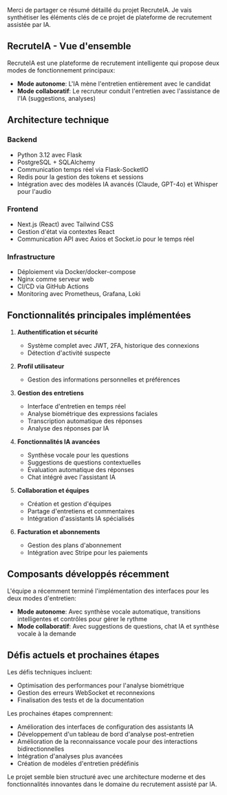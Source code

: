 Merci de partager ce résumé détaillé du projet RecruteIA. Je vais synthétiser les éléments clés de ce projet de plateforme de recrutement assistée par IA.

## RecruteIA - Vue d'ensemble

RecruteIA est une plateforme de recrutement intelligente qui propose deux modes de fonctionnement principaux:
- **Mode autonome**: L'IA mène l'entretien entièrement avec le candidat
- **Mode collaboratif**: Le recruteur conduit l'entretien avec l'assistance de l'IA (suggestions, analyses)

## Architecture technique

### Backend
- Python 3.12 avec Flask
- PostgreSQL + SQLAlchemy
- Communication temps réel via Flask-SocketIO
- Redis pour la gestion des tokens et sessions
- Intégration avec des modèles IA avancés (Claude, GPT-4o) et Whisper pour l'audio

### Frontend
- Next.js (React) avec Tailwind CSS
- Gestion d'état via contextes React
- Communication API avec Axios et Socket.io pour le temps réel

### Infrastructure
- Déploiement via Docker/docker-compose
- Nginx comme serveur web
- CI/CD via GitHub Actions
- Monitoring avec Prometheus, Grafana, Loki

## Fonctionnalités principales implémentées

1. **Authentification et sécurité**
   - Système complet avec JWT, 2FA, historique des connexions
   - Détection d'activité suspecte

2. **Profil utilisateur**
   - Gestion des informations personnelles et préférences

3. **Gestion des entretiens**
   - Interface d'entretien en temps réel
   - Analyse biométrique des expressions faciales
   - Transcription automatique des réponses
   - Analyse des réponses par IA

4. **Fonctionnalités IA avancées**
   - Synthèse vocale pour les questions
   - Suggestions de questions contextuelles
   - Évaluation automatique des réponses
   - Chat intégré avec l'assistant IA

5. **Collaboration et équipes**
   - Création et gestion d'équipes
   - Partage d'entretiens et commentaires
   - Intégration d'assistants IA spécialisés

6. **Facturation et abonnements**
   - Gestion des plans d'abonnement
   - Intégration avec Stripe pour les paiements

## Composants développés récemment

L'équipe a récemment terminé l'implémentation des interfaces pour les deux modes d'entretien:

- **Mode autonome**: Avec synthèse vocale automatique, transitions intelligentes et contrôles pour gérer le rythme
- **Mode collaboratif**: Avec suggestions de questions, chat IA et synthèse vocale à la demande

## Défis actuels et prochaines étapes

Les défis techniques incluent:
- Optimisation des performances pour l'analyse biométrique
- Gestion des erreurs WebSocket et reconnexions
- Finalisation des tests et de la documentation

Les prochaines étapes comprennent:
- Amélioration des interfaces de configuration des assistants IA
- Développement d'un tableau de bord d'analyse post-entretien
- Amélioration de la reconnaissance vocale pour des interactions bidirectionnelles
- Intégration d'analyses plus avancées
- Création de modèles d'entretien prédéfinis

Le projet semble bien structuré avec une architecture moderne et des fonctionnalités innovantes dans le domaine du recrutement assisté par IA.
